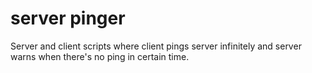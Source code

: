 # server pinger
Server and client scripts where client pings server infinitely and server warns when there's no ping in certain time.
